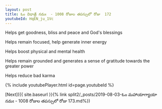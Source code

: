 ```yaml
---
layout: post
title: ఓం విధాత్రే నమః  - 1008 రోజుల తపస్సులో రోజు  172
youtubeId: HqEN_ju_1Vc
---
```

 
 
Helps get goodness, bliss and peace and God's blessings
 
Helps remain focused, help generate inner energy 
 
Helps boost physical and mental health 
 
Helps remain grounded and generates a sense of gratitude towards the greater power 
 
Helps reduce bad karma
 
 
 
 


{% include youtubePlayer.html id=page.youtubeId %}
 
[Next]({{ site.baseurl }}{% link  split2/_posts/2019-08-03-ఓం మహాయాగ్యాయా నమః  - 1008 రోజుల తపస్సులో రోజు  173.md%})
 
